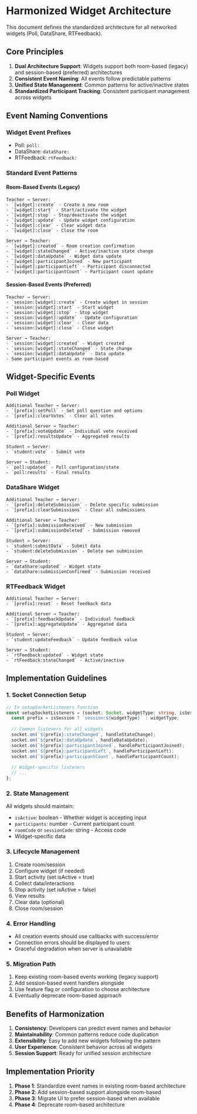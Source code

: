 # Harmonized Widget Architecture

This document defines the standardized architecture for all networked widgets (Poll, DataShare, RTFeedback).

## Core Principles

1. **Dual Architecture Support**: Widgets support both room-based (legacy) and session-based (preferred) architectures
2. **Consistent Event Naming**: All events follow predictable patterns
3. **Unified State Management**: Common patterns for active/inactive states
4. **Standardized Participant Tracking**: Consistent participant management across widgets

## Event Naming Conventions

### Widget Event Prefixes
- Poll: `poll:`
- DataShare: `dataShare:`  
- RTFeedback: `rtFeedback:`

### Standard Event Patterns

#### Room-Based Events (Legacy)
```
Teacher → Server:
- `[widget]:create` - Create a new room
- `[widget]:start` - Start/activate the widget
- `[widget]:stop` - Stop/deactivate the widget
- `[widget]:update` - Update widget configuration
- `[widget]:clear` - Clear widget data
- `[widget]:close` - Close the room

Server → Teacher:
- `[widget]:created` - Room creation confirmation
- `[widget]:stateChanged` - Active/inactive state change
- `[widget]:dataUpdate` - Widget data update
- `[widget]:participantJoined` - New participant
- `[widget]:participantLeft` - Participant disconnected
- `[widget]:participantCount` - Participant count update
```

#### Session-Based Events (Preferred)
```
Teacher → Server:
- `session:[widget]:create` - Create widget in session
- `session:[widget]:start` - Start widget
- `session:[widget]:stop` - Stop widget
- `session:[widget]:update` - Update configuration
- `session:[widget]:clear` - Clear data
- `session:[widget]:close` - Close widget

Server → Teacher:
- `session:[widget]:created` - Widget created
- `session:[widget]:stateChanged` - State change
- `session:[widget]:dataUpdate` - Data update
- Same participant events as room-based
```

## Widget-Specific Events

### Poll Widget
```
Additional Teacher → Server:
- `[prefix]:setPoll` - Set poll question and options
- `[prefix]:clearVotes` - Clear all votes

Additional Server → Teacher:
- `[prefix]:voteUpdate` - Individual vote received
- `[prefix]:resultsUpdate` - Aggregated results

Student → Server:
- `student:vote` - Submit vote

Server → Student:
- `poll:updated` - Poll configuration/state
- `poll:results` - Final results
```

### DataShare Widget
```
Additional Teacher → Server:
- `[prefix]:deleteSubmission` - Delete specific submission
- `[prefix]:clearSubmissions` - Clear all submissions

Additional Server → Teacher:
- `[prefix]:submissionReceived` - New submission
- `[prefix]:submissionDeleted` - Submission removed

Student → Server:
- `student:submitData` - Submit data
- `student:deleteSubmission` - Delete own submission

Server → Student:
- `dataShare:updated` - Widget state
- `dataShare:submissionConfirmed` - Submission received
```

### RTFeedback Widget
```
Additional Teacher → Server:
- `[prefix]:reset` - Reset feedback data

Additional Server → Teacher:
- `[prefix]:feedbackUpdate` - Individual feedback
- `[prefix]:aggregateUpdate` - Aggregated data

Student → Server:
- `student:updateFeedback` - Update feedback value

Server → Student:
- `rtFeedback:updated` - Widget state
- `rtFeedback:stateChanged` - Active/inactive
```

## Implementation Guidelines

### 1. Socket Connection Setup
```typescript
// In setupSocketListeners function
const setupSocketListeners = (socket: Socket, widgetType: string, isSession: boolean = false) => {
  const prefix = isSession ? `session:${widgetType}` : widgetType;
  
  // Common listeners for all widgets
  socket.on(`${prefix}:stateChanged`, handleStateChange);
  socket.on(`${prefix}:dataUpdate`, handleDataUpdate);
  socket.on(`${prefix}:participantJoined`, handleParticipantJoined);
  socket.on(`${prefix}:participantLeft`, handleParticipantLeft);
  socket.on(`${prefix}:participantCount`, handleParticipantCount);
  
  // Widget-specific listeners
  // ...
};
```

### 2. State Management
All widgets should maintain:
- `isActive`: boolean - Whether widget is accepting input
- `participants`: number - Current participant count
- `roomCode` or `sessionCode`: string - Access code
- Widget-specific data

### 3. Lifecycle Management
1. Create room/session
2. Configure widget (if needed)
3. Start activity (set isActive = true)
4. Collect data/interactions
5. Stop activity (set isActive = false)
6. View results
7. Clear data (optional)
8. Close room/session

### 4. Error Handling
- All creation events should use callbacks with success/error
- Connection errors should be displayed to users
- Graceful degradation when server is unavailable

### 5. Migration Path
1. Keep existing room-based events working (legacy support)
2. Add session-based event handlers alongside
3. Use feature flag or configuration to choose architecture
4. Eventually deprecate room-based approach

## Benefits of Harmonization

1. **Consistency**: Developers can predict event names and behavior
2. **Maintainability**: Common patterns reduce code duplication
3. **Extensibility**: Easy to add new widgets following the pattern
4. **User Experience**: Consistent behavior across all widgets
5. **Session Support**: Ready for unified session architecture

## Implementation Priority

1. **Phase 1**: Standardize event names in existing room-based architecture
2. **Phase 2**: Add session-based support alongside room-based
3. **Phase 3**: Migrate UI to prefer session-based when available
4. **Phase 4**: Deprecate room-based architecture